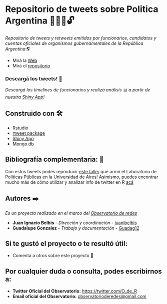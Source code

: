 # Repositorio de tweets sobre Politica Argentina 👨‍👩‍💼🔓


_Repositorio de tweets y retweets emitidos por funcionarios, candidatos y cuentas oficiales de organismos gubernamentales de la República Argentina🌎_

* Mirá la [Web](http://politicosentwitter.com/)
* Mirá el [repositorio](https://oderedes.shinyapps.io/oder)


### Descargá los tweets! 🔧


_Descargá los timelines de funcionarios y realizá análisis 📊 a partir de nuestra [Shiny App](https://oderedes.shinyapps.io/oder/)!_


## Construido con 🛠️

* [Rstudio](https://rstudio.com/) 
* [rtweet package](https://cran.r-project.org/web/packages/rtweet/rtweet.pdf)
* [Shiny App](https://shiny.rstudio.com)
* [Mongo db](https://www.mongodb.com/es)


## Bibliografía complementaria: 📖

Con estos tweets podes reproducir [este taller](https://github.com/labpoliticasuba/Taller-de-Twitter) que armó el Laboratorio de Políticas Públicas en la Universidad de Aires!
Asimismo, puedes encontrar mucho más de cómo utilizar y analizar info de twitter en R [acá](https://mkearney.github.io/nicar_tworkshop/#1)

## Autores ✒️

_Es un proyecto realizado en el marco del [Observatorio de redes](https://twitter.com/O_de_R)_

* **Juan Ignacio Belbis** - *Dirección y coordinación* - [juanibelbis](https://twitter.com/juanibelbis)
* **Guadalupe Gonzalez** - *Trabajo y documentación* - [Guadag12](https://github.com/Guadag12)

## Si te gustó el proyecto o te resultó útil:

* Comenta a otros sobre este proyecto 📢

## Por cualquier duda o consulta, podes escribirnos a:
* **Twitter Oficial del Observatorio:** https://twitter.com/O_de_R
* **Email oficial del Observatorio:** observatorioderedes@gmail.com
